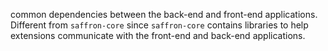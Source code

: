 common dependencies between the back-end and front-end applications. Different from `saffron-core`
since `saffron-core` contains libraries to help extensions communicate with the front-end and back-end applications.